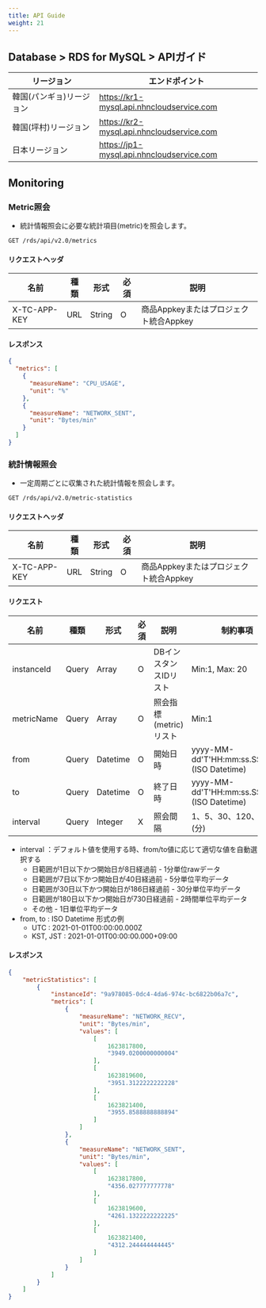 ```yaml
---
title: API Guide
weight: 21
---
```


## Database > RDS for MySQL > APIガイド

| リージョン | エンドポイント |
|---|---|
| 韓国(パンギョ)リージョン | https://kr1-mysql.api.nhncloudservice.com |
| 韓国(坪村)リージョン | https://kr2-mysql.api.nhncloudservice.com |
| 日本リージョン | https://jp1-mysql.api.nhncloudservice.com |

## Monitoring

### Metric照会

- 統計情報照会に必要な統計項目(metric)を照会します。

```
GET /rds/api/v2.0/metrics
```

#### リクエストヘッダ

| 名前 | 種類 | 形式 | 必須 | 説明 |
|---|---|---|---|---|
| X-TC-APP-KEY | URL | String | O | 商品Appkeyまたはプロジェクト統合Appkey |

#### レスポンス

```json
{
  "metrics": [
    {
      "measureName": "CPU_USAGE",
      "unit": "%"
    },
    {
      "measureName": "NETWORK_SENT",
      "unit": "Bytes/min"
    }
  ]
}
```

### 統計情報照会

- 一定周期ごとに収集された統計情報を照会します。

```
GET /rds/api/v2.0/metric-statistics
```

#### リクエストヘッダ

| 名前 | 種類 | 形式 | 必須 | 説明 |
|---|---|---|---|---|
| X-TC-APP-KEY | URL | String | O | 商品Appkeyまたはプロジェクト統合Appkey |

#### リクエスト

| 名前 | 種類 | 形式 | 必須 | 説明 | 制約事項 |
|---|---|---|---|---|---|
| instanceId | Query | Array | O | DBインスタンスIDリスト | Min:1, Max: 20 |
| metricName | Query | Array | O | 照会指標(metric)リスト | Min:1 |
| from | Query | Datetime | O | 開始日時 | yyyy-MM-dd'T'HH:mm:ss.SSSXXX (ISO Datetime) |
| to | Query | Datetime | O | 終了日時 | yyyy-MM-dd'T'HH:mm:ss.SSSXXX (ISO Datetime) |
| interval | Query | Integer | X | 照会間隔 | 1、5、30、120、1440 (分) |

- interval ：デフォルト値を使用する時、from/to値に応じて適切な値を自動選択する
    - 日範囲が1日以下かつ開始日が8日経過前 - 1分単位rawデータ
    - 日範囲が7日以下かつ開始日が40日経過前 - 5分単位平均データ
    - 日範囲が30日以下かつ開始日が186日経過前 - 30分単位平均データ
    - 日範囲が180日以下かつ開始日が730日経過前 - 2時間単位平均データ
    - その他 - 1日単位平均データ
- from, to : ISO Datetime 形式の例
    - UTC : 2021-01-01T00:00:00.000Z
    - KST, JST : 2021-01-01T00:00:00.000+09:00

#### レスポンス

```json
{
    "metricStatistics": [
        {
            "instanceId": "9a978085-0dc4-4da6-974c-bc6822b06a7c",
            "metrics": [
                {
                    "measureName": "NETWORK_RECV",
                    "unit": "Bytes/min",
                    "values": [
                        [
                            1623817800,
                            "3949.0200000000004"
                        ],
                        [
                            1623819600,
                            "3951.3122222222228"
                        ],
                        [
                            1623821400,
                            "3955.8588888888894"
                        ]
                    ]
                },
                {
                    "measureName": "NETWORK_SENT",
                    "unit": "Bytes/min",
                    "values": [
                        [
                            1623817800,
                            "4356.027777777778"
                        ],
                        [
                            1623819600,
                            "4261.1322222222225"
                        ],
                        [
                            1623821400,
                            "4312.244444444445"
                        ]
                    ]
                }
            ]
        }
    ]
}
```
